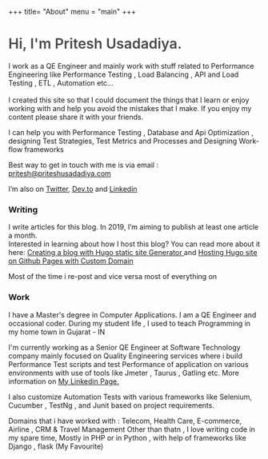 +++
title= "About"
menu = "main"
+++
</br>

<h1 style="color: #4a4a4a;font-weight: 600;">Hi, I'm Pritesh Usadadiya.</h1>

I work as a QE Engineer and mainly work with stuff related to Performance Engineering like Performance Testing , Load Balancing , API and Load Testing , ETL , Automation etc...</br>
</br>
I created this site so that I could document the things that I learn or enjoy working with and help you avoid the mistakes that I make. If you enjoy my content please share it with your friends.

I can help you with Performance Testing , Database and Api Optimization , designing Test Strategies, Test Metrics and Processes and Designing Work-flow frameworks    

Best way to get in touch with me is via email : <a href="mailto:pritesh@priteshusadadiya.com" target="_top">pritesh@priteshusadadiya.com</a>

<p>I’m also on <a href="https://www.twitter.com/priteshusdadiya" target="_blank"><i class="fab fa-twitter"></i> Twitter</a>, <a href="https://www.dev.to/priteshusadadiya/" target="_blank"><i class="fab fa-dev"></i> Dev.to</a> and <a href="https://www.linkedin.com/in/priteshusadadiya/" target="_blank"><i class="fab fa-linkedin"></i> Linkedin</a></p>

### __Writing__
I write articles for this blog. In 2019, I’m aiming to publish at least one article a month.
</br>
Interested in learning about how I host this blog? You can read more about it here: [Creating a blog with Hugo static site Generator
](https://www.priteshusadadiya.com/post/creatingablog/) and [Hosting Hugo site on Github Pages with Custom Domain](https://www.priteshusadadiya.com/post/hosting-on-github-custom-domain/) 


Most of the time i re-post and vice versa most of everything on  <a style="color:#23364a!important" class="py-2 px-2 d-inline-block" target="_blank" href="https://www.dev.to/priteshusadadiya/"><i class="fab fa-dev fa-2x"></i></a>

### __Work__
I have a Master's degree in Computer Applications. I am a QE Engineer and occasional coder. During my student life , I used to teach Programming in my home town in Gujarat - IN

I'm currently working as a Senior QE Engineer at Software Technology company mainly focused on Quality Engineering services where i build Performance Test scripts and test Performance of application on various environments with use of tools like Jmeter , Taurus , Gatling etc. More information on <a href="https://www.linkedin.com/in/priteshusadadiya/" target="_blank"><i class="fab fa-linkedin"></i> My Linkedin Page.</a></p>

I also customize Automation Tests with various frameworks like Selenium, Cucumber , TestNg , and Junit based on project requirements.

Domains that i have worked with : Telecom, Health Care, E-commerce, Airline , CRM & Travel Management
Other than thatn , I love writing code in my spare time, Mostly in PHP or in Python , with help of frameworks like Django , flask (My Favourite)
</br>


</br>
